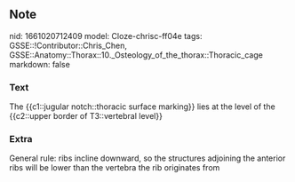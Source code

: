 ## Note
nid: 1661020712409
model: Cloze-chrisc-ff04e
tags: GSSE::!Contributor::Chris_Chen, GSSE::Anatomy::Thorax::10._Osteology_of_the_thorax::Thoracic_cage
markdown: false

### Text
<div class='toggle'>
  The {{c1::jugular notch::thoracic surface marking}} lies at the
  level of the {{c2::upper border of T3::vertebral level}}
</div>

### Extra
<p id="04bf4d5e-1502-49f1-9697-c34f9791104a" class="">General rule:
ribs incline downward, so the structures adjoining the anterior
ribs will be lower than the vertebra the rib originates from
